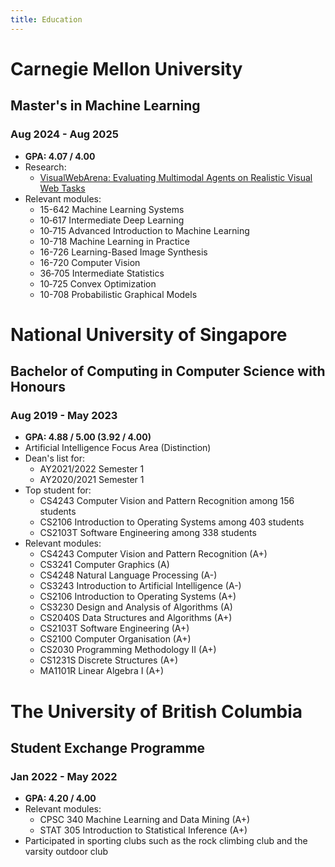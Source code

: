 ```yaml
---
title: Education
---
```


# Carnegie Mellon University 

## Master's in Machine Learning

### Aug 2024 - Aug 2025

- **GPA: 4.07 / 4.00**
- Research:
	- [VisualWebArena: Evaluating Multimodal Agents on Realistic Visual Web Tasks](https://jykoh.com/vwa)
- Relevant modules:
	- 15-642 Machine Learning Systems
	- 10‐617 Intermediate Deep Learning
	- 10‐715 Advanced Introduction to Machine Learning
	- 10-718 Machine Learning in Practice
	- 16-726 Learning-Based Image Synthesis
	- 16-720 Computer Vision
	- 36‐705 Intermediate Statistics
	- 10‐725 Convex Optimization
	- 10-708 Probabilistic Graphical Models

# National University of Singapore

## Bachelor of Computing in Computer Science with Honours

### Aug 2019 - May 2023

- **GPA: 4.88 / 5.00 (3.92 / 4.00)**
- Artificial Intelligence Focus Area (Distinction)
- Dean's list for:
	- AY2021/2022 Semester 1
	- AY2020/2021 Semester 1
- Top student for:
	- CS4243 Computer Vision and Pattern Recognition among 156 students
	- CS2106 Introduction to Operating Systems among 403 students
	- CS2103T Software Engineering among 338 students
- Relevant modules:
	- CS4243 Computer Vision and Pattern Recognition (A+)
	- CS3241 Computer Graphics (A)
	- CS4248 Natural Language Processing (A-)
	- CS3243 Introduction to Artificial Intelligence (A-)
	- CS2106 Introduction to Operating Systems (A+)
	- CS3230 Design and Analysis of Algorithms (A)
	- CS2040S Data Structures and Algorithms (A+)
	- CS2103T Software Engineering (A+)
	- CS2100 Computer Organisation (A+)
	- CS2030 Programming Methodology II (A+)
	- CS1231S Discrete Structures (A+)
	- MA1101R Linear Algebra I (A+)

# The University of British Columbia

## Student Exchange Programme

### Jan 2022 - May 2022

- **GPA: 4.20 / 4.00**
- Relevant modules:
	- CPSC 340 Machine Learning and Data Mining (A+)
	- STAT 305 Introduction to Statistical Inference (A+)
- Participated in sporting clubs such as the rock climbing club and the varsity outdoor club
